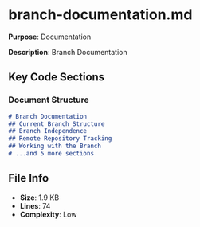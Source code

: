 # branch-documentation.md

**Purpose**: Documentation

**Description**: Branch Documentation

## Key Code Sections

### Document Structure

```markdown
# Branch Documentation
## Current Branch Structure
## Branch Independence
## Remote Repository Tracking
## Working with the Branch
# ...and 5 more sections
```

## File Info

- **Size**: 1.9 KB
- **Lines**: 74
- **Complexity**: Low
